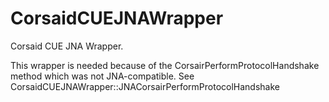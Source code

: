 # CorsaidCUEJNAWrapper

Corsaid CUE JNA Wrapper.

This wrapper is needed because of the CorsairPerformProtocolHandshake method which was not JNA-compatible. See CorsaidCUEJNAWrapper::JNACorsairPerformProtocolHandshake
